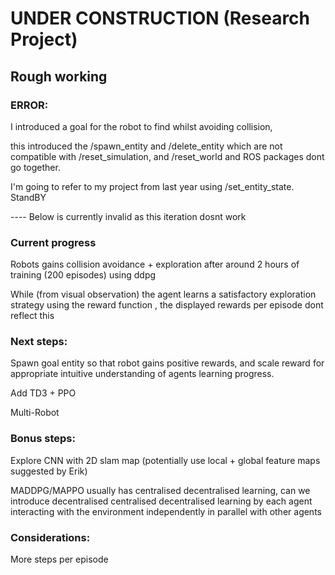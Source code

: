 # UNDER CONSTRUCTION (Research Project) 

## Rough working

### ERROR:

I introduced a goal for the robot to find whilst avoiding collision,

this introduced the /spawn_entity and /delete_entity which are not compatible with /reset_simulation, and /reset_world and ROS packages dont go together.

I'm going to refer to my project from last year using /set_entity_state. StandBY

---- Below is currently invalid as this iteration dosnt work

### Current progress
Robots gains collision avoidance + exploration after around 2 hours of training (200 episodes) using ddpg

While (from visual observation) the agent learns a satisfactory exploration strategy using the reward function , the displayed rewards per episode dont reflect this

### Next steps:

Spawn goal entity so that robot gains positive rewards, and scale reward for appropriate intuitive understanding of agents learning progress.

Add TD3 + PPO

Multi-Robot

### Bonus steps:

Explore CNN with 2D slam map (potentially use local + global feature maps suggested by Erik)

MADDPG/MAPPO usually has centralised decentralised learning, can we introduce decentralised centralised decentralised learning by each agent interacting with the environment independently in parallel with other agents

### Considerations:

More steps per episode
